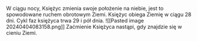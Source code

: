 W ciągu nocy, Księżyc zmienia swoje położenie na niebie, jest to spowodowane ruchem obrotowym Ziemi.
Księżyc obiega Ziemię w ciągu 28 dni.
Cykl faz księżyca trwa 29 i pół dnia.
![[Pasted image 20240404083158.png]]
Zaćmienie Księżyca nastąpi, gdy znajdzie się w cieniu Ziemi.